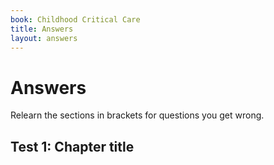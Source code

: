 ```yaml
---
book: Childhood Critical Care
title: Answers
layout: answers
---
```


# Answers

Relearn the sections in brackets for questions you get wrong.

## Test 1: Chapter title

